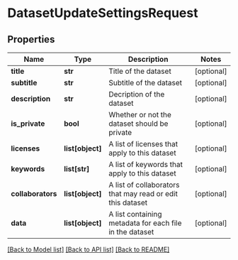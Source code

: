 # DatasetUpdateSettingsRequest

## Properties
Name | Type | Description | Notes
------------ | ------------- | ------------- | -------------
**title** | **str** | Title of the dataset | [optional] 
**subtitle** | **str** | Subtitle of the dataset | [optional] 
**description** | **str** | Decription of the dataset | [optional] 
**is_private** | **bool** | Whether or not the dataset should be private | [optional] 
**licenses** | **list[object]** | A list of licenses that apply to this dataset | [optional] 
**keywords** | **list[str]** | A list of keywords that apply to this dataset | [optional] 
**collaborators** | **list[object]** | A list of collaborators that may read or edit this dataset | [optional] 
**data** | **list[object]** | A list containing metadata for each file in the dataset | [optional] 

[[Back to Model list]](../README.md#documentation-for-models) [[Back to API list]](../README.md#documentation-for-api-endpoints) [[Back to README]](../README.md)


